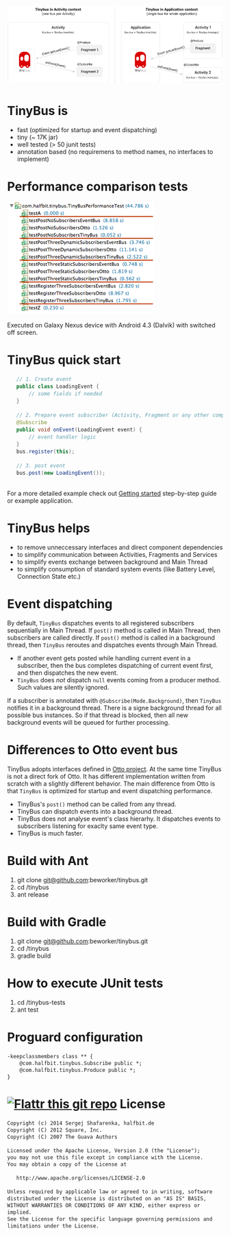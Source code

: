 ![tinybus][1]
=======

TinyBus is
=======
 - fast (optimized for startup and event dispatching)
 - tiny (~ 17K jar)
 - well tested (> 50 junit tests)
 - annotation based (no requiremens to method names, no interfaces to implement)

Performance comparison tests
=======
![tinybus][3]

Executed on Galaxy Nexus device with Android 4.3 (Dalvik) with switched off screen.

TinyBus quick start
=======

```java
   // 1. Create event
   public class LoadingEvent {
       // some fields if needed
   }
   
   // 2. Prepare event subscriber (Activity, Fragment or any other component)
   @Subscribe
   public void onEvent(LoadingEvent event) {
       // event handler logic
   }
   bus.register(this);
   
   // 3. post event
   bus.post(new LoadingEvent());
   
```

For a more detailed example check out [Getting started][4] step-by-step guide or example application.

TinyBus helps
=======
 - to remove unneccessary interfaces and direct component dependencies
 - to simplify communication between Activities, Fragments and Services
 - to simplify events exchange between background and Main Thread
 - to simplify consumption of standard system events (like Battery Level, Connection State etc.)

Event dispatching
=======

By default, ```TinyBus``` dispatches events to all registered subscribers sequentially in Main Thread. If ```post()``` method is called in Main Thread, then subscribers are called directly. If ```post()``` method is called in a background thread, then ```TinyBus``` reroutes and dispatches events through Main Thread.

 * If another event gets posted while handling current event in a subscriber, then the bus completes dispatching of current event first, and then dispatches the new event.
 * ```TinyBus``` does *not* dispatch ```null``` events coming from a producer method. Such values are silently ignored.

If a subscriber is annotated with ```@Subscribe(Mode.Background)```, then ```TinyBus``` notifies it in a background thread. There is a signe background thread for all possible bus instances. So if that thread is blocked, then all new background events will be queued for further processing.

Differences to Otto event bus
=======

TinyBus adopts interfaces defined in [Otto project][2]. At the same time TinyBus is not a direct fork of Otto. It has different implementation written from scratch with a slightly different behavior. The main difference from Otto is that ```TinyBus``` is optimized for startup and event dispatching performance.

 * TinyBus's ```post()``` method can be called from any thread.
 * TinyBus can dispatch events into a background thread.
 * TinyBus does not analyse event's class hierarhy. It dispatches events to subscribers listening for exaclty same event type.
 * TinyBus is much faster.

Build with Ant
=======

1. git clone git@github.com:beworker/tinybus.git
2. cd <git>/tinybus
3. ant release

Build with Gradle
=======

1. git clone git@github.com:beworker/tinybus.git
2. cd <git>/tinybus
3. gradle build

How to execute JUnit tests
=======

1. cd <git>/tinybus-tests
2. ant test

Proguard configuration
=======

```
-keepclassmembers class ** {
    @com.halfbit.tinybus.Subscribe public *;
    @com.halfbit.tinybus.Produce public *;
}
```

[![Flattr this git repo](http://api.flattr.com/button/flattr-badge-large.png)](https://flattr.com/submit/auto?user_id=beworker&url=https://github.com/beworker/tinybus&title=tinybus&language=java&tags=github&category=software)
License
=======

    Copyright (c) 2014 Sergej Shafarenka, halfbit.de
    Copyright (C) 2012 Square, Inc.
    Copyright (C) 2007 The Guava Authors
    
    Licensed under the Apache License, Version 2.0 (the "License");
    you may not use this file except in compliance with the License.
    You may obtain a copy of the License at

       http://www.apache.org/licenses/LICENSE-2.0

    Unless required by applicable law or agreed to in writing, software
    distributed under the License is distributed on an "AS IS" BASIS,
    WITHOUT WARRANTIES OR CONDITIONS OF ANY KIND, either express or implied.
    See the License for the specific language governing permissions and
    limitations under the License.


[1]: web/tinybus.png
[2]: https://github.com/square/otto
[3]: web/performance.png
[4]: https://github.com/beworker/tinybus/wiki/Getting-Started
